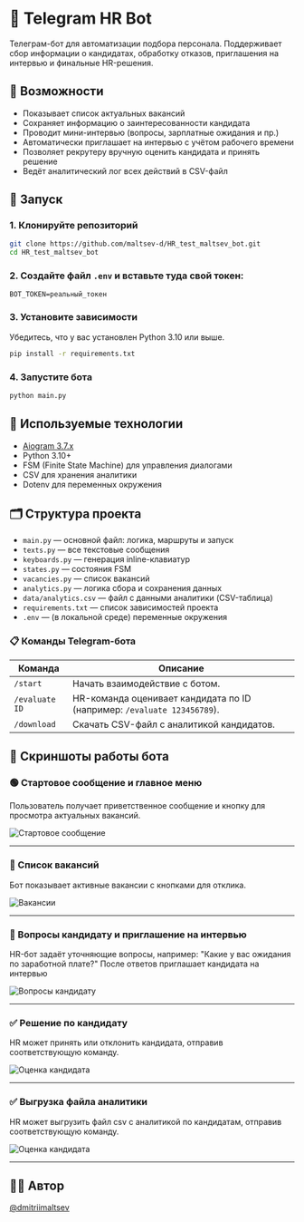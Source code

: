 # 🤖 Telegram HR Bot

Телеграм-бот для автоматизации подбора персонала. Поддерживает сбор информации о кандидатах, обработку отказов, приглашения на интервью и финальные HR-решения.

## 🔧 Возможности

- Показывает список актуальных вакансий
- Сохраняет информацию о заинтересованности кандидата
- Проводит мини-интервью (вопросы, зарплатные ожидания и пр.)
- Автоматически приглашает на интервью с учётом рабочего времени
- Позволяет рекрутеру вручную оценить кандидата и принять решение
- Ведёт аналитический лог всех действий в CSV-файл

## 🚀 Запуск

### 1. Клонируйте репозиторий

```bash
git clone https://github.com/maltsev-d/HR_test_maltsev_bot.git
cd HR_test_maltsev_bot
```

### 2. Создайте файл `.env` и вставьте туда свой токен:

```env
BOT_TOKEN=реальный_токен
```

### 3. Установите зависимости

Убедитесь, что у вас установлен Python 3.10 или выше.

```bash
pip install -r requirements.txt
```

### 4. Запустите бота

```bash
python main.py
```

## 🧠 Используемые технологии

- [Aiogram 3.7.x](https://docs.aiogram.dev/en/latest/)
- Python 3.10+
- FSM (Finite State Machine) для управления диалогами
- CSV для хранения аналитики
- Dotenv для переменных окружения

## 🗂 Структура проекта
- `main.py` — основной файл: логика, маршруты и запуск
- `texts.py` — все текстовые сообщения
- `keyboards.py` — генерация inline-клавиатур
- `states.py` — состояния FSM
- `vacancies.py` — список вакансий
- `analytics.py` — логика сбора и сохранения данных
- `data/analytics.csv` — файл с данными аналитики (CSV-таблица)
- `requirements.txt` — cписок зависимостей проекта
- `.env` — (в локальной среде) переменные окружения

### 📋 Команды Telegram-бота

| Команда         | Описание                                                                 |
|-----------------|--------------------------------------------------------------------------|
| `/start`        | Начать взаимодействие с ботом.                                           |
| `/evaluate ID`  | HR-команда оценивает кандидата по ID (например: `/evaluate 123456789`). |
| `/download`     | Скачать CSV-файл с аналитикой кандидатов.                               |

## 📸 Скриншоты работы бота

### 🟢 Стартовое сообщение и главное меню  
Пользователь получает приветственное сообщение и кнопку для просмотра актуальных вакансий.

![Стартовое сообщение](screenshots/start.png)

---

### 📄 Список вакансий  
Бот показывает активные вакансии с кнопками для отклика.

![Вакансии](screenshots/vacancies.png)

---
### 💬 Вопросы кандидату и приглашение на интервью 
HR-бот задаёт уточняющие вопросы, например: "Какие у вас ожидания по заработной плате?" 
После ответов приглашает кандидата на интервью

![Вопросы кандидату](screenshots/questions.png)

---

### ✅ Решение по кандидату  
HR может принять или отклонить кандидата, отправив соответствующую команду.

![Оценка кандидата](screenshots/decision.png)

---

### ✅ Выгрузка файла аналитики  
HR может выгрузить файл сsv c аналитикой по кандидатам, отправив соответствующую команду.

![Оценка кандидата](screenshots/analytics.png)

---

## 🧑‍💻 Автор

[@dmitriimaltsev](https://t.me/dmitriimaltsev)
